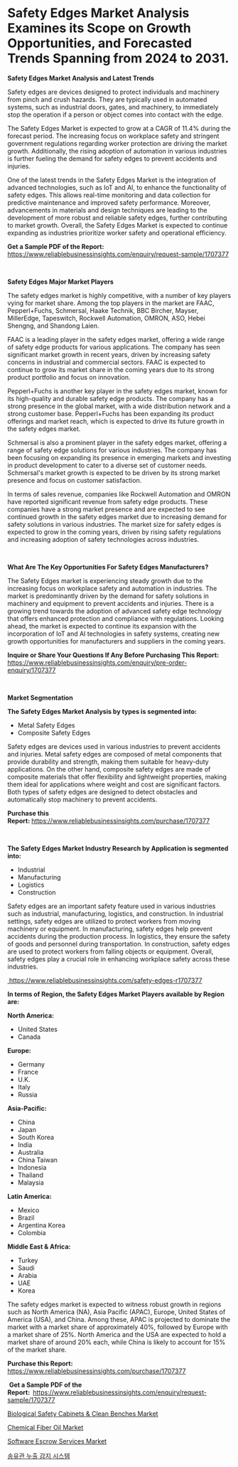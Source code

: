 <p><h1>Safety Edges Market Analysis Examines its Scope on Growth Opportunities, and Forecasted Trends Spanning from 2024 to 2031.</h1></p><p><strong>Safety Edges Market Analysis and Latest Trends</strong></p>
<p><p>Safety edges are devices designed to protect individuals and machinery from pinch and crush hazards. They are typically used in automated systems, such as industrial doors, gates, and machinery, to immediately stop the operation if a person or object comes into contact with the edge.</p><p>The Safety Edges Market is expected to grow at a CAGR of 11.4% during the forecast period. The increasing focus on workplace safety and stringent government regulations regarding worker protection are driving the market growth. Additionally, the rising adoption of automation in various industries is further fueling the demand for safety edges to prevent accidents and injuries.</p><p>One of the latest trends in the Safety Edges Market is the integration of advanced technologies, such as IoT and AI, to enhance the functionality of safety edges. This allows real-time monitoring and data collection for predictive maintenance and improved safety performance. Moreover, advancements in materials and design techniques are leading to the development of more robust and reliable safety edges, further contributing to market growth. Overall, the Safety Edges Market is expected to continue expanding as industries prioritize worker safety and operational efficiency.</p></p>
<p><strong>Get a Sample PDF of the Report:&nbsp;</strong> <a href="https://www.reliablebusinessinsights.com/enquiry/request-sample/1707377">https://www.reliablebusinessinsights.com/enquiry/request-sample/1707377</a></p>
<p>&nbsp;</p>
<p><strong>Safety Edges Major Market Players</strong></p>
<p><p>The safety edges market is highly competitive, with a number of key players vying for market share. Among the top players in the market are FAAC, Pepperl+Fuchs, Schmersal, Haake Technik, BBC Bircher, Mayser, MillerEdge, Tapeswitch, Rockwell Automation, OMRON, ASO, Hebei Shengng, and Shandong Laien.</p><p>FAAC is a leading player in the safety edges market, offering a wide range of safety edge products for various applications. The company has seen significant market growth in recent years, driven by increasing safety concerns in industrial and commercial sectors. FAAC is expected to continue to grow its market share in the coming years due to its strong product portfolio and focus on innovation.</p><p>Pepperl+Fuchs is another key player in the safety edges market, known for its high-quality and durable safety edge products. The company has a strong presence in the global market, with a wide distribution network and a strong customer base. Pepperl+Fuchs has been expanding its product offerings and market reach, which is expected to drive its future growth in the safety edges market.</p><p>Schmersal is also a prominent player in the safety edges market, offering a range of safety edge solutions for various industries. The company has been focusing on expanding its presence in emerging markets and investing in product development to cater to a diverse set of customer needs. Schmersal's market growth is expected to be driven by its strong market presence and focus on customer satisfaction.</p><p>In terms of sales revenue, companies like Rockwell Automation and OMRON have reported significant revenue from safety edge products. These companies have a strong market presence and are expected to see continued growth in the safety edges market due to increasing demand for safety solutions in various industries. The market size for safety edges is expected to grow in the coming years, driven by rising safety regulations and increasing adoption of safety technologies across industries.</p></p>
<p>&nbsp;</p>
<p><strong>What Are The Key Opportunities For Safety Edges Manufacturers?</strong></p>
<p><p>The Safety Edges market is experiencing steady growth due to the increasing focus on workplace safety and automation in industries. The market is predominantly driven by the demand for safety solutions in machinery and equipment to prevent accidents and injuries. There is a growing trend towards the adoption of advanced safety edge technology that offers enhanced protection and compliance with regulations. Looking ahead, the market is expected to continue its expansion with the incorporation of IoT and AI technologies in safety systems, creating new growth opportunities for manufacturers and suppliers in the coming years.</p></p>
<p><strong>Inquire or Share Your Questions If Any Before Purchasing This Report:</strong> <a href="https://www.reliablebusinessinsights.com/enquiry/pre-order-enquiry/1707377">https://www.reliablebusinessinsights.com/enquiry/pre-order-enquiry/1707377</a></p>
<p>&nbsp;</p>
<p><strong>Market Segmentation</strong></p>
<p><strong>The Safety Edges Market Analysis by types is segmented into:</strong></p>
<p><ul><li>Metal Safety Edges</li><li>Composite Safety Edges</li></ul></p>
<p><p>Safety edges are devices used in various industries to prevent accidents and injuries. Metal safety edges are composed of metal components that provide durability and strength, making them suitable for heavy-duty applications. On the other hand, composite safety edges are made of composite materials that offer flexibility and lightweight properties, making them ideal for applications where weight and cost are significant factors. Both types of safety edges are designed to detect obstacles and automatically stop machinery to prevent accidents.</p></p>
<p><strong>Purchase this Report:&nbsp;</strong><a href="https://www.reliablebusinessinsights.com/purchase/1707377">https://www.reliablebusinessinsights.com/purchase/1707377</a></p>
<p>&nbsp;</p>
<p><strong>The Safety Edges Market Industry Research by Application is segmented into:</strong></p>
<p><ul><li>Industrial</li><li>Manufacturing</li><li>Logistics</li><li>Construction</li></ul></p>
<p><p>Safety edges are an important safety feature used in various industries such as industrial, manufacturing, logistics, and construction. In industrial settings, safety edges are utilized to protect workers from moving machinery or equipment. In manufacturing, safety edges help prevent accidents during the production process. In logistics, they ensure the safety of goods and personnel during transportation. In construction, safety edges are used to protect workers from falling objects or equipment. Overall, safety edges play a crucial role in enhancing workplace safety across these industries.</p></p>
<p><a href="https://www.reliablebusinessinsights.com/safety-edges-r1707377">&nbsp;https://www.reliablebusinessinsights.com/safety-edges-r1707377</a></p>
<p><strong>In terms of Region, the Safety Edges Market Players available by Region are:</strong></p>
<p>
    <p> <strong> North America: </strong>
        <ul>
            <li>United States</li>
            <li>Canada</li>
        </ul>
        </p> 
    <p> <strong> Europe: </strong>
        <ul>
            <li>Germany</li>
            <li>France</li>
            <li>U.K.</li>
            <li>Italy</li>
            <li>Russia</li>
        </ul>
        </p> 
    <p> <strong> Asia-Pacific: </strong>
        <ul>
            <li>China</li>
            <li>Japan</li>
            <li>South Korea</li>
            <li>India</li>
            <li>Australia</li>
            <li>China Taiwan</li>
            <li>Indonesia</li>
            <li>Thailand</li>
            <li>Malaysia</li>
        </ul>
        </p> 
    <p> <strong> Latin America: </strong>
        <ul>
            <li>Mexico</li>
            <li>Brazil</li>
            <li>Argentina Korea</li>
            <li>Colombia</li>
        </ul>
        </p> 
    <p> <strong> Middle East & Africa: </strong>
        <ul>
            <li>Turkey</li>
            <li>Saudi</li>
            <li>Arabia</li>
            <li>UAE</li>
            <li>Korea</li>
        </ul>
    </p>
    </p>
<p><p>The safety edges market is expected to witness robust growth in regions such as North America (NA), Asia Pacific (APAC), Europe, United States of America (USA), and China. Among these, APAC is projected to dominate the market with a market share of approximately 40%, followed by Europe with a market share of 25%. North America and the USA are expected to hold a market share of around 20% each, while China is likely to account for 15% of the market share.</p></p>
<p><strong>Purchase this Report: </strong><a href="https://www.reliablebusinessinsights.com/purchase/1707377">https://www.reliablebusinessinsights.com/purchase/1707377</a></p>
<p>&nbsp;<strong>Get a Sample PDF of the Report:&nbsp;&nbsp;</strong><a href="https://www.reliablebusinessinsights.com/enquiry/request-sample/1707377">https://www.reliablebusinessinsights.com/enquiry/request-sample/1707377</a></p>
<p><strong></strong></p>
<p><p><a href="https://medium.com/@nettieboyle28/biological-safety-cabinets-clean-benches-market-emerging-trends-and-future-prospects-for-period-e584ce20db59">Biological Safety Cabinets & Clean Benches Market</a></p><p><a href="https://github.com/ruddyyedelwadw/Market-Research-Report-List-3/blob/main/chemical-fiber-oil-market.md">Chemical Fiber Oil Market</a></p><p><a href="https://medium.com/@dellkoepp_34276/software-escrow-services-market-a-global-and-regional-analysis-focus-on-region-country-level-863e60bfd7d1">Software Escrow Services Market</a></p><p><a href="https://github.com/vanessagrant665567/Market-Research-Report-List-1/blob/main/4511098183883.md">송유관 누출 감지 시스템</a></p></p>